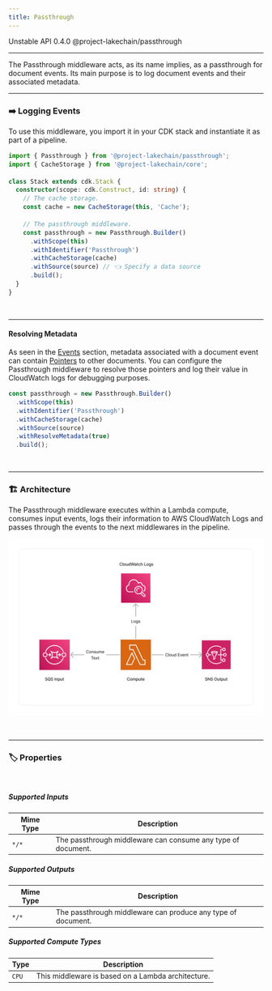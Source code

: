 ```yaml
---
title: Passthrough
---
```


<span title="Label: Pro" data-view-component="true" class="Label Label--api text-uppercase">
  Unstable API
</span>
<span title="Label: Pro" data-view-component="true" class="Label Label--version text-uppercase">
  0.4.0
</span>
<span title="Label: Pro" data-view-component="true" class="Label Label--package">
  @project-lakechain/passthrough
</span>
<br>

---

The Passthrough middleware acts, as its name implies, as a passthrough for document events. Its main purpose is to log document events and their associated metadata.

---

### ➡️ Logging Events

To use this middleware, you import it in your CDK stack and instantiate it as part of a pipeline.

```typescript
import { Passthrough } from '@project-lakechain/passthrough';
import { CacheStorage } from '@project-lakechain/core';

class Stack extends cdk.Stack {
  constructor(scope: cdk.Construct, id: string) {
    // The cache storage.
    const cache = new CacheStorage(this, 'Cache');
    
    // The passthrough middleware.
    const passthrough = new Passthrough.Builder()
      .withScope(this)
      .withIdentifier('Passthrough')
      .withCacheStorage(cache)
      .withSource(source) // 👈 Specify a data source
      .build();
  }
}
```

<br>

---

#### Resolving Metadata

As seen in the [Events](/core/events) section, metadata associated with a document event can contain [Pointers](/core/events#using-pointers) to other documents. You can configure the Passthrough middleware to resolve those pointers and log their value in CloudWatch logs for debugging purposes.

```typescript
const passthrough = new Passthrough.Builder()
  .withScope(this)
  .withIdentifier('Passthrough')
  .withCacheStorage(cache)
  .withSource(source)
  .withResolveMetadata(true)
  .build();
```

<br>

---

### 🏗️ Architecture

The Passthrough middleware executes within a Lambda compute, consumes input events, logs their information to AWS CloudWatch Logs and passes through the events to the next middlewares in the pipeline.

![Passthrough Architecture](../../../assets/passthrough-architecture.png)

<br>

---

### 🏷️ Properties

<br>

##### Supported Inputs

| Mime Type | Description |
| --------- | ----------- |
| `*/*`     | The passthrough middleware can consume any type of document. |

##### Supported Outputs

| Mime Type | Description |
| --------- | ----------- |
| `*/*`     | The passthrough middleware can produce any type of document. |

##### Supported Compute Types

| Type  | Description |
| ----- | ----------- |
| `CPU` | This middleware is based on a Lambda architecture. |
